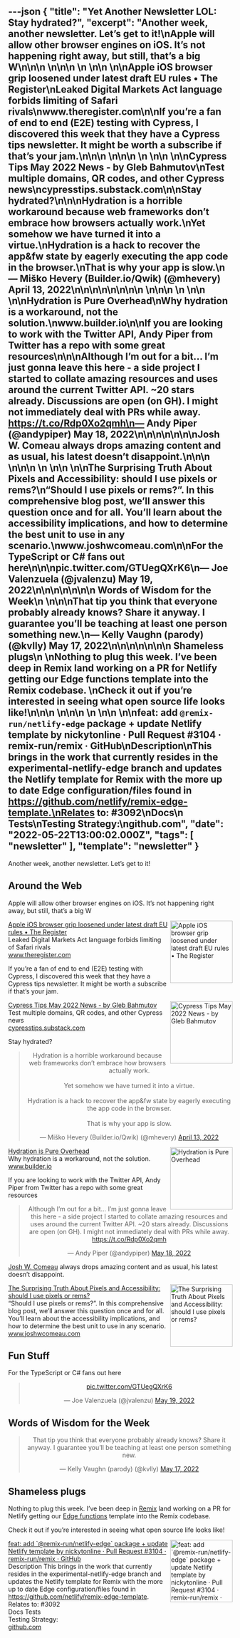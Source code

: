 ---json
{
  "title": "Yet Another Newsletter LOL: Stay hydrated?",
  "excerpt": "Another week, another newsletter. Let’s get to it!\nApple will allow other browser engines on iOS. It’s not happening right away, but still, that’s a big W\n\n\n          \n\n\n \n          \n\n          \n\nApple iOS browser grip loosened under latest draft EU rules • The Register\nLeaked Digital Markets Act language forbids limiting of Safari rivals\nwww.theregister.com\n\nIf you’re a fan of end to end (E2E) testing with Cypress, I discovered this week that they have a Cypress tips newsletter. It might be worth a subscribe if that’s your jam.\n\n\n          \n\n\n \n          \n\n          \n\nCypress Tips May 2022 News - by Gleb Bahmutov\nTest multiple domains, QR codes, and other Cypress news\ncypresstips.substack.com\n\nStay hydrated?\n\n\nHydration is a horrible workaround because web frameworks don’t embrace how browsers actually work.\nYet somehow we have turned it into a virtue.\nHydration is a hack to recover the app&fw state by eagerly executing the app code in the browser.\nThat is why your app is slow.\n— Miško Hevery (Builder.io/Qwik) (@mhevery) April 13, 2022\n\n\n\n\n\n\n\n          \n\n\n \n          \n\n          \n\nHydration is Pure Overhead\nWhy hydration is a workaround, not the solution.\nwww.builder.io\n\nIf you are looking to work with the Twitter API, Andy Piper from Twitter has a repo with some great resources\n\n\nAlthough I’m out for a bit… I’m just gonna leave this here - a side project I started to collate amazing resources and uses around the current Twitter API. ~20 stars already. Discussions are open (on GH). I might not immediately deal with PRs while away. https://t.co/Rdp0Xo2qmh\n— Andy Piper (@andypiper) May 18, 2022\n\n\n\n\n\n\nJosh W. Comeau always drops amazing content and as usual, his latest doesn’t disappoint.\n\n\n          \n\n\n \n          \n\n          \n\nThe Surprising Truth About Pixels and Accessibility: should I use pixels or rems?\n“Should I use pixels or rems?”. In this comprehensive blog post, we’ll answer this question once and for all. You’ll learn about the accessibility implications, and how to determine the best unit to use in any scenario.\nwww.joshwcomeau.com\n\nFor the TypeScript or C# fans out here\n\n\npic.twitter.com/GTUegQXrK6\n— Joe Valenzuela (@jvalenzu) May 19, 2022\n\n\n\n\n\n\n      Words of Wisdom for the Week\n    \n\n\nThat tip you think that everyone probably already knows? Share it anyway. I guarantee you’ll be teaching at least one person something new.\n— Kelly Vaughn (parody) (@kvlly) May 17, 2022\n\n\n\n\n\n\n      Shameless plugs\n    \nNothing to plug this week. I’ve been deep in Remix land working on a PR for Netlify getting our Edge functions template into the Remix codebase. \nCheck it out if you’re interested in seeing what open source life looks like!\n\n\n          \n\n\n \n          \n\n          \n\nfeat: add `@remix-run/netlify-edge` package + update Netlify template by nickytonline · Pull Request #3104 · remix-run/remix · GitHub\nDescription\nThis brings in the work that currently resides in the experimental-netlify-edge branch and updates the Netlify template for Remix with the more up to date Edge configuration/files found in https://github.com/netlify/remix-edge-template.\nRelates to: #3092\nDocs\n Tests\nTesting Strategy:\ngithub.com",
  "date": "2022-05-22T13:00:02.000Z",
  "tags": [
    "newsletter"
  ],
  "template": "newsletter"
}
---

<p>Another week, another newsletter. Let’s get to it!</p>

<h2>
      Around the Web
    </h2>

<p>Apple will allow other browser engines on iOS. It’s not happening right away, but still, that’s a big W</p>

<tr><td align="left" ><div >

<a href="https://www.theregister.com/2022/04/26/apple_ios_browser/"  target="_blank">
<img align="right" alt="Apple iOS browser grip loosened under latest draft EU rules • The Register"  height="140" src="https://s3.amazonaws.com/revue/items/images/015/893/645/thumb/shutterstock_1714430938.jpg?1652793459"  width="140"/>
</a> 
<div>
<div  ><a href="https://www.theregister.com/2022/04/26/apple_ios_browser/"  target="_blank">Apple iOS browser grip loosened under latest draft EU rules • The Register</a></div>
<div  ><div  >Leaked Digital Markets Act language forbids limiting of Safari rivals</div>
</div>
<div  ><a href="https://www.theregister.com/2022/04/26/apple_ios_browser/"  target="_blank">www.theregister.com</a></div>
</div>
</div></td></tr>

<p>If you’re a fan of end to end (E2E) testing with Cypress, I discovered this week that they have a Cypress tips newsletter. It might be worth a subscribe if that’s your jam.</p>

<tr><td align="left" ><div >

<a href="https://cypresstips.substack.com/p/cypress-tips-may-2022-news"  target="_blank">
<img align="right" alt="Cypress Tips May 2022 News - by Gleb Bahmutov"  height="140" src="https://s3.amazonaws.com/revue/items/images/015/893/690/thumb/XMJP07Ft1nA?1652793545"  width="140"/>
</a> 
<div>
<div  ><a href="https://cypresstips.substack.com/p/cypress-tips-may-2022-news"  target="_blank">Cypress Tips May 2022 News - by Gleb Bahmutov</a></div>
<div  ><div  >Test multiple domains, QR codes, and other Cypress news</div>
</div>
<div  ><a href="https://cypresstips.substack.com/p/cypress-tips-may-2022-news"  target="_blank">cypresstips.substack.com</a></div>
</div>
</div></td></tr>

<p>Stay hydrated?</p>

<p><html><body><div><blockquote align="center"  data-dnt="true"><p dir="ltr" lang="en">Hydration is a horrible workaround because web frameworks don&rsquo;t embrace how browsers actually work.<br/><br/>Yet somehow we have turned it into a virtue.<br/><br/>Hydration is a hack to recover the app&amp;fw state by eagerly executing the app code in the browser.<br/><br/>That is why your app is slow.</p>— Miško Hevery (Builder.io/Qwik) (@mhevery) <a href="https://twitter.com/mhevery/status/1514087689246568448?ref_src=twsrc%5Etfw">April 13, 2022</a></blockquote></p>
<script async="" charset="utf-8" src="https://platform.twitter.com/widgets.js"></script>
<p></div></body></html></p>
<tr><td align="left" ><div >

<a href="https://www.builder.io/blog/hydration-is-pure-overhead"  target="_blank">
<img align="right" alt="Hydration is Pure Overhead"  height="140" src="https://s3.amazonaws.com/revue/items/images/015/940/930/thumb/assets_2FYJIGb4i01jvw0SRdL5Bt_2Fa6d8c3bacc3c4cf88446e41a71cda21c?1652983497"  width="140"/>
</a> 
<div>
<div  ><a href="https://www.builder.io/blog/hydration-is-pure-overhead"  target="_blank">Hydration is Pure Overhead</a></div>
<div  ><div  >Why hydration is a workaround, not the solution.</div>
</div>
<div  ><a href="https://www.builder.io/blog/hydration-is-pure-overhead"  target="_blank">www.builder.io</a></div>
</div>
</div></td></tr>

<p>If you are looking to work with the Twitter API, Andy Piper from Twitter has a repo with some great resources</p>

<p><html><body><div><blockquote align="center"  data-dnt="true"><p dir="ltr" lang="en">Although I’m out for a bit… I’m just gonna leave this here - a side project I started to collate amazing resources and uses around the current Twitter API. ~20 stars already. Discussions are open (on GH). I might not immediately deal with PRs while away. <a href="https://t.co/Rdp0Xo2qmh">https://t.co/Rdp0Xo2qmh</a></p>— Andy Piper (@andypiper) <a href="https://twitter.com/andypiper/status/1526853766322040833?ref_src=twsrc%5Etfw">May 18, 2022</a></blockquote></p>
<script async="" charset="utf-8" src="https://platform.twitter.com/widgets.js"></script>
<p></div></body></html></p>
<p>
<a href="https://twitter.com/JoshWComeau"  target="_blank">Josh W. Comeau</a> always drops amazing content and as usual, his latest doesn’t disappoint.</p>

<tr><td align="left" ><div >

<a href="https://www.joshwcomeau.com/css/surprising-truth-about-pixels-and-accessibility/"  target="_blank">
<img align="right" alt="The Surprising Truth About Pixels and Accessibility: should I use pixels or rems?"  height="140" src="https://s3.amazonaws.com/revue/items/images/015/952/853/thumb/og-surprising-truth-about-pixels-and-accessibility.png?1653047386"  width="140"/>
</a> 
<div>
<div  ><a href="https://www.joshwcomeau.com/css/surprising-truth-about-pixels-and-accessibility/"  target="_blank">The Surprising Truth About Pixels and Accessibility: should I use pixels or rems?</a></div>
<div  ><div  >“Should I use pixels or rems?”. In this comprehensive blog post, we’ll answer this question once and for all. You’ll learn about the accessibility implications, and how to determine the best unit to use in any scenario.</div>
</div>
<div  ><a href="https://www.joshwcomeau.com/css/surprising-truth-about-pixels-and-accessibility/"  target="_blank">www.joshwcomeau.com</a></div>
</div>
</div></td></tr>

<h2>
      Fun Stuff
    </h2>

<p>For the TypeScript or C# fans out here</p>

<p><html><body><div><blockquote align="center"  data-dnt="true"><p dir="ltr" lang="zxx"><a href="https://t.co/GTUegQXrK6">pic.twitter.com/GTUegQXrK6</a></p>— Joe Valenzuela (@jvalenzu) <a href="https://twitter.com/jvalenzu/status/1527088348677910528?ref_src=twsrc%5Etfw">May 19, 2022</a></blockquote></p>
<script async="" charset="utf-8" src="https://platform.twitter.com/widgets.js"></script>
<p></div></body></html></p>
<h2>
      Words of Wisdom for the Week
    </h2>

<p><html><body><div><blockquote align="center"  data-dnt="true"><p dir="ltr" lang="en">That tip you think that everyone probably already knows? Share it anyway. I guarantee you&rsquo;ll be teaching at least one person something new.</p>— Kelly Vaughn (parody) (@kvlly) <a href="https://twitter.com/kvlly/status/1526639894717775873?ref_src=twsrc%5Etfw">May 17, 2022</a></blockquote></p>
<script async="" charset="utf-8" src="https://platform.twitter.com/widgets.js"></script>
<p></div></body></html></p>
<h2>
      Shameless plugs
    </h2>

<p>Nothing to plug this week. I’ve been deep in <a href="https://remix.run/"  target="_blank">Remix</a> land working on a PR for Netlify getting our <a href="https://www.netlify.com/blog/announcing-serverless-compute-with-edge-functions"  target="_blank">Edge functions</a> template into the Remix codebase. </p>

<p>Check it out if you’re interested in seeing what open source life looks like!</p>

<tr><td align="left" ><div >

<a href="https://github.com/remix-run/remix/pull/3104"  target="_blank">
<img align="right" alt="feat: add `@remix-run/netlify-edge` package + update Netlify template by nickytonline · Pull Request #3104 · remix-run/remix · GitHub"  height="140" src="https://s3.amazonaws.com/revue/items/images/015/952/757/thumb/3104?1653047106"  width="140"/>
</a> 
<div>
<div  ><a href="https://github.com/remix-run/remix/pull/3104"  target="_blank">feat: add `@remix-run/netlify-edge` package + update Netlify template by nickytonline · Pull Request #3104 · remix-run/remix · GitHub</a></div>
<div  ><div  >Description
This brings in the work that currently resides in the experimental-netlify-edge branch and updates the Netlify template for Remix with the more up to date Edge configuration/files found in <a href="https://github.com/netlify/remix-edge-template"  target="_blank">https://github.com/netlify/remix-edge-template</a>.
Relates to: #3092</div>
<div  >Docs
 Tests</div>
<div  >Testing Strategy:</div>
</div>
<div  ><a href="https://github.com/remix-run/remix/pull/3104"  target="_blank">github.com</a></div>
</div>
</div></td></tr>
